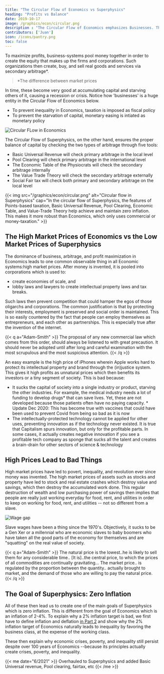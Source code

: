 ```yaml
---
title: "The Circular Flow of Economics vs Superphysics"
heading: "Profits vs Balance"
date: 2019-10-17
image: /graphics/econ/circular.png
description : "The Circular Flow of Economics emphasizes Businesses. That of Superphysics emphasizes balance and the natural price"
contributors: ['Juan']
icon: /icons/pantry.png
toc: false
---
```



To maximize profits, business-systems pool money together in order to create the equity that makes up the firms and corporations. Such organizations then create, buy, and sell real goods and services via secondary arbitrage*.


> *The difference between market prices


In time, these become very good at accumulating capital and starving others of it, causing a recession or crisis. Notice how 'businesses' is a huge entity in the Circular Flow of Economics below. 

- To prevent inequality in Economics, taxation is imposed as fiscal policy
- To prevent the starvation of capital, monetary easing is intiated as monetary policy

![Circular FLow in Economics](https://socioecons.files.wordpress.com/2015/04/02-circular-flow-mixed-economy.png)



The Circular Flow of Superphysics, on the other hand, ensures the proper balance of capital by checking the two types of arbitrage through five tools:
- Basic Universal Revenue will check primary arbitrage in the local level
- Pool Clearing will check primary arbitrage in the international level
- The Economic Table of the Physiocrats will check the secondary arbitrage internally
- The Value Trade Theory will check the secondary arbitrage externally
- Social Fair tax will check both primary and secondary arbitrage on the local level

<!--  ![Circular flow of value](https://sorasystem.sirv.com/graphics/soranomiccycle.png) -->


{{< img src="/graphics/econ/circular.png" alt="Circular flow in Superphysics" cap="In the circular flow of Superphysics, the features of Points-based taxation, Basic Universal Revenue, Pool Clearing, Economic Table, and Value-Trade Theory help achieve and maintain zero inflation. This makes it more robust than Economics, which only uses commercial or money-taxation." >}}


## The High Market Prices of Economics vs the Low Market Prices of Superphysics

The dominance of business, arbitrage, and profit maximization in Economics leads to one common observable thing in all Economic systems:high market prices. After money is invented, it is pooled into corporations which is used to:
- create economies of scale, and
- lobby laws and lawyers to create intellectual property laws and tax breaks.

Such laws then prevent competition that could hamper the egos of those oligarchs and corporations. The common justification is that by protecting their interests, employment is preserved and social order is maintained. This is so easily countered by the fact that people can employ themselves as entrepreneurs, and each other as partnerships. This is especially true after the invention of the internet.

{{< q a="Adam-Smith" >}}
The proposal of any new commercial law which comes from this order, should always be listened to with great precaution. It should never be adopted until after long and careful examination with the most scrupulous and the most suspicious attention.
{{< /q >}}


An easy example is the high price of iPhones wherein Apple works hard to protect its intellectual property and brand through the (in)justice system. This gives it high profits as unnatural prices which then benefits its investors or a tiny segment of society. This is bad because:

- It sucks the capital of society into a single industry or product, starving the other industries. For example, the medical industry needs a lot of funding to develop drugs* that can save lives. Yet, these are not developed because those patients often have no paying capacity. * Update Dec 2020: This has become true with vaccines that could have been used to prevent Covid from being so bad as it is now
- The intellectually-protected technology cannot be applied for other uses, preventing innovation as if the technology never existed. It is true that Capitalism spurs innovation, but only for the profitable parts. In some cases, it actually creates negative innovation if you see a profitable tech company as sponge that sucks all the talent and creates a brain-drain for other sectors of science & technology


## High Prices Lead to Bad Things

High market prices have led to povert, inequality, and revolution ever since money was invented. The high market prices of assets such as stocks and property have led to stock and real estate crashes which destroy value and savings, which then destroy the accumulated work done. This regular destruction of wealth and low purchasing power of savings then implies that people are really just working everyday for food, rent, and utilities in order to keep on working for food, rent, and utilities -- not so different from a slave.

![Wage gap](https://sorasystem.sirv.com/graphics/wagegap.png)

Slave wages have been a thing since the 1970's. Objectively, it sucks to be a Gen Xer or a millennial who are economic slaves to baby boomers who have taken all the good parts of the economy for themselves and are "squatting" on the real value of society.

{{< q a="Adam-Smith" >}}
The natural price is the lowest..he is likely to sell them for any considerable time.. [It is]..the central price, to which the prices of all commodities are continually gravitating... The market price.. is regulated by the proportion between the quantity.. actually brought to market, and the demand of those who are willing to pay the natural price.
{{< /q >}}


## The Goal of Superphysics: Zero Inflation

All of these then lead us to create one of the main goals of Superphysics which is zero inflation. This is different from the goal of Economics which is an inflation of 2-4%. To explain why a 2% inflation target is bad, we first have to define inflation and deflation [in Part 2](/social/economics/inflation-deflation) and show why the 2% inflation target of Economics naturally leads to inequality by favoring the business class, at the expense of the working class. 

These then explain why economic crises, poverty, and inequality still persist despite over 100 years of Economics --because its principles actually create crises, poverty, and inequality.


{{< me date="6/2021" >}}
Overhauled to Superphysics and added Basic Universal revenue, Pool clearing, fairtax, etc
{{< /me >}}
